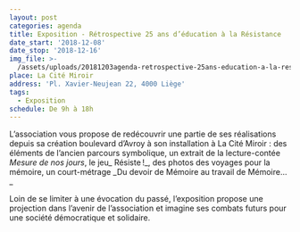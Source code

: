 ```yaml
---
layout: post
categories: agenda
title: Exposition - Rétrospective 25 ans d’éducation à la Résistance
date_start: '2018-12-08'
date_stop: '2018-12-16'
img_file: >-
  /assets/uploads/20181203agenda-retrospective-25ans-education-a-la-resistance.jpg
place: La Cité Miroir
address: 'Pl. Xavier-Neujean 22, 4000 Liège'
tags:
  - Exposition
schedule: De 9h à 18h
---
```

L’association vous propose de redécouvrir une partie de ses réalisations depuis sa création boulevard d’Avroy à son installation à La Cité Miroir : des éléments de l’ancien parcours symbolique, un extrait de la lecture-contée _Mesure de nos jours_, le jeu_ Résiste !_, des photos des voyages pour la mémoire, un court-métrage _Du devoir de Mémoire au travail de Mémoire…_



Loin de se limiter à une évocation du passé, l’exposition propose une projection dans l’avenir de l’association et imagine ses combats futurs pour une société démocratique et solidaire.
